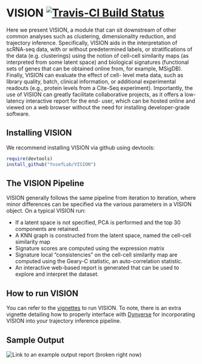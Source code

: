 VISION [![Travis-CI Build Status](https://travis-ci.org/YosefLab/VISION.svg?branch=master)](https://travis-ci.org/YosefLab/VISION)
===========
Here we present VISION, a module that can sit downstream of other common analyses such as clustering, dimensionality reduction, and trajectory inference. Specifically, VISION aids in the interpretation of scRNA-seq data, with or without predetermined labels, or stratifications of the data (e.g. clusterings) using the notion of cell-cell similarity maps (as interpreted from some latent space) and biological signatures (functional sets of genes that can be obtained online from, for example, MSigDB). Finally, VISION can evaluate the effect of cell- level meta data, such as library quality, batch, clinical information, or additional experimental readouts (e.g., protein levels from a Cite-Seq experiment). Importantly, the use of VISION can greatly facilitate collaborative projects, as it offers a low- latency interactive report for the end- user, which can be hosted online and viewed on a web browser without the need for installing developer-grade software.


Installing VISION
-----------------------

We recommend installing VISION via github using devtools:

```r
require(devtools)
install_github("YosefLab/VISION")
```

The VISION Pipeline
-----------------------
VISION generally follows the same pipeline from iteration to iteration, where minor differences can be specified via the various parameters in a VISION object. On a typical VISION run:

- If a latent space is not specified, PCA is performed and the top 30 components are retained.
- A KNN graph is constructed from the latent space, named the cell-cell similarity map
- Signature scores are computed using the expression matrix
- Signature local “consistencies” on the cell-cell similarity map are computed using the Geary-C statistic, an auto-correlation statistic.
- An interactive web-based report is generated that can be used to explore and interpret the dataset.

How to run VISION
-----------------------

You can refer to the [vignettes](/vignettes) to run VISION. To note, there is an extra vignette detailing how
to properly interface with [Dynverse](https://github.com/dynverse) for incorporating VISION into your
trajectory inference pipeline.

Sample Output
-------------
![Link to an example output report (broken right now)]("https;//github.com/YosefLab/VISION")
